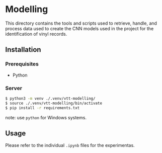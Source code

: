 # Modelling

This directory contains the tools and scripts used to retrieve, handle, and process data used to create the CNN models used in the project for the identification of vinyl records.

## Installation

### Prerequisites

- Python

### Server

```bash
$ python3 -m venv ./.venv/vtt-modelling/
$ source ./.venv/vtt-modelling/bin/activate
$ pip install -r requirements.txt
```
note: use `python` for Windows systems.

## Usage

Please refer to the individual `.ipynb` files for the experimentas.
